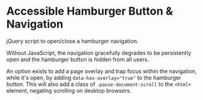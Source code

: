 Accessible Hamburger Button & Navigation
================

jQuery script to open/close a hamburger navigation.

Without JavaScript, the navigation gracefully degrades to be persistently open and the hamburger button is hidden from all users.

An option exists to add a page overlay and trap focus within the navigation, while it's open, by adding ```data-has-overlay="true"``` to the hamburger button.  This will also add a class of ```.pause-document-scroll``` to the ```<html>``` element, negating scrolling on desktop browsers.
